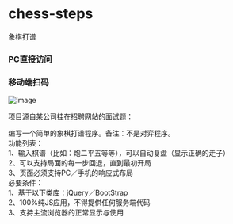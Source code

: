# chess-steps
象棋打谱   

### [PC直接访问](https://shilx.github.io/chess-steps)  

### 移动端扫码  
![image](http://pan.baidu.com/share/qrcode?w=148&h=148&url=https://shilx.github.io/chess-steps)

项目源自某公司挂在招聘网站的面试题：

编写一个简单的象棋打谱程序。备注：不是对弈程序。  
功能列表：  
1、输入棋谱（比如：炮二平五等等），可以自动复盘（显示正确的走子）  
2、可以支持局面的每一步回退，直到最初开局  
3、页面必须支持PC／手机的响应式布局  
必要条件：  
1、基于以下类库：jQuery／BootStrap  
2、100%纯JS应用，不得提供任何服务端代码  
3、支持主流浏览器的正常显示与使用  
